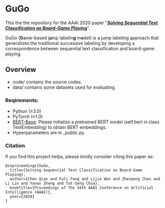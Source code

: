 # GuGo

This the the repository for the AAAI 2020 paper "[***Solving Sequential Text Classification as Board-Game Playing***](https://www.aaai.org/Papers/AAAI/2020GB/AAAI-QianC.2311.pdf)".

GuGo (**G**ame-based j**u**mp labelin**g** m**o**del) is a jump labeling approach that generalizes the traditional successive labeling by developing a correspondence between sequential text classification and board-game playing.

## Overview

- code/ 
  contains the source codes.
- data/ 
  contains some datasets used for evaluating.

### Reqirements:

* Python (≥3.0)
* PyTorch (≥1.0)
* [BERT-Base](https://github.com/google-research/bert): Please initialize a pretrained BERT model (self.bert in class TextEmbedding) to obtain BERT embeddings.
* Hyperparameters are in _public.py.

### Citation

If you find this project helps, please kindly consider citing this paper as:

```
@inproceedings{GuGo,
  title={Solving Sequential Text Classification as Board-Game Playing},
  author={Chen Qian and Fuli Feng and Lijie Wen and Zhenpeng Chen and Li Lin and Yanan Zheng and Tat-Seng Chua},
  booktitle={Proceedings of The 34th AAAI Conference on Artificial Intelligence (AAAI)},
  year={2020}
}
```

